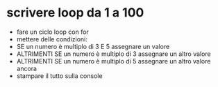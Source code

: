 # scrivere loop da 1 a 100

- fare un ciclo loop con for 
- mettere delle condizioni: 
 - SE un numero è multiplo di 3 E 5 assegnare un valore
 - ALTRIMENTI SE un numero è multiplo di 3 assegnare un altro valore
 - ALTRIMENTI SE un numero è multiplo di 5 assegnare un altro valore ancora 
- stampare il tutto sulla console